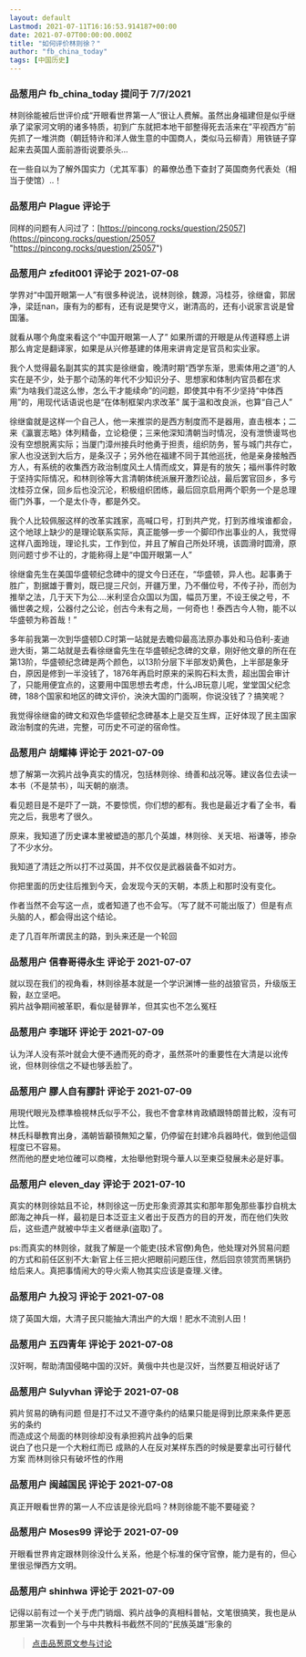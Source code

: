 ```yaml
---
layout: default
Lastmod: 2021-07-11T16:16:53.914187+00:00
date: 2021-07-07T00:00:00.000Z
title: "如何评价林则徐？"
author: "fb_china_today"
tags: [中国历史]
---
```



### 品葱用户 **fb_china_today** 提问于 7/7/2021
    
林则徐能被后世评价成“开眼看世界第一人”很让人费解。虽然出身福建但是似乎继承了梁家河文明的诸多特质，初到广东就把本地干部整得死去活来在”平视西方”前先抓了一堆洪商（朝廷特许和洋人做生意的中国商人，类似马云柳青）用铁链子穿起来去英国人面前游街说要杀头…  
  
在一些自以为了解外国实力（尤其军事）的幕僚怂恿下查封了英国商务代表处（相当于使馆）..！
    
                

### 品葱用户 **Plague** 评论于 
        
同样的问题有人问过了：[https://pincong.rocks/question/25057](https://pincong.rocks/question/25057 "https://pincong.rocks/question/25057")
        
                

### 品葱用户 **zfedit001** 评论于 2021-07-08
        
学界对“中国开眼第一人”有很多种说法，说林则徐，魏源，冯桂芬，徐继畲，郭居净，梁廷nan，康有为的都有，还有说是樊守义，谢清高的，还有小说家言说是曾国藩。  
  
就看从哪个角度来看这个“中国开眼第一人了” 如果所谓的开眼是从传道释惑上讲那么肯定是翻译家，如果是从兴修基建的体用来讲肯定是官员和实业家。  
  
我个人觉得最名副其实的其实是徐继畲，晚清时期“西学东渐，思索体用之道”的人实在是不少，处于那个动荡的年代不少知识分子、思想家和体制内官员都在求索“为啥我们混这么惨，怎么干才能续命”的问题，即使其中有不少坚持“中体西用”的，用现代话语说也是“在体制框架内求改革” 属于温和改良派，也算“自己人”  
  
徐继畲就是这样一个自己人，他一来推崇的是西方制度而不是器用，直击根本；二来《瀛寰志略》体列精备，立论稳便；三来他深知清朝当时情况，没有泄愤谩骂也没有空想脱离实际；当厦门漳州接兵时他勇于担责，组织防务，誓与城门共存亡，家人也没送到大后方，是条汉子；另外他在福建不同于其他巡抚，他是亲身接触西方人，有系统的收集西方政治制度风土人情而成文，算是有的放矢；福州事件时敢于坚持实际情况，和林则徐等大言清朝体统派展开激烈论战，最后罢官回乡，多亏沈桂芬立保，回乡后也没沉沦，积极组织团练，最后回京启用两个职务一个是总理衙门外事，一个是太仆寺，都是外交。  
  
我个人比较佩服这样的改革实践家，高喊口号，打到共产党，打到苏维埃谁都会，这个地球上缺少的是理论联系实际，真正能够一步一个脚印作出事业的人，我觉得这样八面玲珑，理论扎实，工作到位，并且了解自己所处环境，该圆滑时圆滑，原则问题寸步不让的，才能称得上是“中国开眼第一人”  
  
徐继畲先生在美国华盛顿纪念碑中的提文今日还在，“华盛顿，异人也。起事勇于胜广，割据雄于曹刘，既已提三尺剑，开疆万里，乃不僭位号，不传子孙，而创为推举之法，几于天下为公....米利坚合众国以为国，幅员万里，不设王侯之号，不循世袭之规，公器付之公论，创古今未有之局，一何奇也！泰西古今人物，能不以华盛顿为称首哉！”  
  
多年前我第一次到华盛顿D.C时第一站就是去瞻仰最高法原办事处和马伯利-麦迪逊大街，第二站就是去看徐继畲先生在华盛顿纪念碑的文章，刚好他文章的所在在第13阶，华盛顿纪念碑是两个颜色，以13阶分层下半部发奶黄色，上半部是象牙白，原因是修到一半没钱了，1876年再启时原来的采购石料太贵，超出国会审计了，只能用便宜点的，这要用中国思想去考虑，什么JB玩意儿呢，堂堂国父纪念碑，188个国家和地区的碑文评价，泱泱大国的门面啊，你说没钱了？搞笑呢？  
  
我觉得徐继畲的碑文和双色华盛顿纪念碑基本上是交互生辉，正好体现了民主国家政治制度的先进，完整，可历史不可逆的宿命性。
        
                

### 品葱用户 **胡耀棒** 评论于 2021-07-09
        
想了解第一次鸦片战争真实的情况，包括林则徐、绮善和战况等。建议各位去读一本书（不是禁书），叫天朝的崩溃。  
  
看见题目是不是吓了一跳，不要惊慌，你们想的都有。我也是最近才看了全书，看完之后，我思考了很久。  
  
原来，我知道了历史课本里被塑造的那几个英雄，林则徐、关天培、裕谦等，掺杂了不少水分。  
  
我知道了清廷之所以打不过英国，并不仅仅是武器装备不如对方。  
  
你把里面的历史往后推到今天，会发现今天的天朝，本质上和那时没有变化。  
  
作者当然不会写这一点，或者知道了也不会写。（写了就不可能出版了）但是有点头脑的人，都会得出这个结论。  
  
走了几百年所谓民主的路，到头来还是一个轮回
        
                

### 品葱用户 **信春哥得永生** 评论于 2021-07-07
        
就以现在我们的视角看，林则徐基本就是一个学识渊博一些的战狼官员，升级版王毅，赵立坚吧。  
鸦片战争期间被革职，看似是替罪羊，但其实也不怎么冤枉
        
                

### 品葱用户 **李瑞环** 评论于 2021-07-09
        
认为洋人没有茶叶就会大便不通而死的奇才，虽然茶叶的重要性在大清是以讹传讹，但林则徐信之不疑也够丢脸了。
        
                

### 品葱用户 **膠人自有膠計** 评论于 2021-07-09
        
用現代眼光及標準檢視林氏似乎不公，我也不會拿林肯政績跟特朗普比較，沒有可比性。  
林氏科舉教育出身，滿朝皆顢頇無知之輩，仍停留在封建冷兵器時代，做到他這個程度已不容易。  
然而他的歷史地位確可以商榷，太抬舉他對現今華人以至東亞發展未必是好事。
        
                

### 品葱用户 **eleven_day** 评论于 2021-07-10
        
真实的林则徐姑且不论，林则徐这一历史形象资源其实和那年那兔那些事抄自桃太郎海之神兵一样，最初是日本泛亚主义者出于反西方的目的开发，而在他们失败后，这些遗产就被中华主义者继承(盗取)了。  
  
ps:而真实的林则徐，就我了解是一个能吏(技术官僚)角色，他处理对外贸易问题的方式和前任区别不大:新官上任三把火把眼前问题压住，然后回京领赏而黑锅扔给后来人。真把事情闹大的导火索人物其实应该是查理.义律。
        
                

### 品葱用户 **九投习** 评论于 2021-07-08
        
烧了英国大烟，大清子民只能抽大清出产的大烟！肥水不流别人田！
        
                

### 品葱用户 **五四青年** 评论于 2021-07-08
        
汉奸啊，帮助清国侵略中国的汉奸。黄俄中共也是汉奸，当然要互相说好话了
        
                

### 品葱用户 **Sulyvhan** 评论于 2021-07-08
        
鸦片贸易的确有问题 但是打不过又不遵守条约的结果只能是得到比原来条件更恶劣的条约  
而造成这个局面的林则徐却没有承担鸦片战争的后果  
说白了也只是一个大粉红而已 成熟的人在反对某样东西的时候是要拿出可行替代方案 而林则徐只有破坏性的作用
        
                

### 品葱用户 **闽越国民** 评论于 2021-07-08
        
真正开眼看世界的第一人不应该是徐光启吗？林则徐能不能不要碰瓷？
        
                

### 品葱用户 **Moses99** 评论于 2021-07-09
        
开眼看世界肯定跟林则徐没什么关系，他是个标准的保守官僚，能力是有的，但心里很忌惮西方文明。
        
                

### 品葱用户 **shinhwa** 评论于 2021-07-09
        
记得以前有过一个关于虎门销烟、鸦片战争的真相科普帖，文笔很搞笑，我也是从那里第一次看到一个与中共教科书截然不同的“民族英雄”形象的
        
                





> [点击品葱原文参与讨论](https://pincong.rocks/question/40058)

